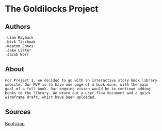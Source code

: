 # The Goldilocks Project

## Authors

    -Liam Rayback
    -Nick Tischmak
    -Keaton Jones
    -Jake Lister
    -Jacob Norr

## About

    For Project 1, we decided to go with an interactive story book library website. Our MVP is to have one page of a book done, with the main goal of a full book. Our ongoing vision would be to continue adding books to the library. We wrote out a user-flow document and a quick wireframe draft, which have been uploaded.

## Sources

[Bootstrap](https://getbootstrap.com/)